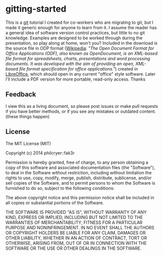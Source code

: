 gitting-started
===============
This is a [git](http://git-scm.com/) tutorial I created for co-workers who are migrating to git, but I made it generic enough for anyone to learn from it. I assume the reader has a general idea of software version control practices, but little to no git knowledge. Examples are designed to be worked through during the presentation, so play along at home, won't you? Included in the download is the source file in ODP format ([Wikipedia](https://en.wikipedia.org/wiki/OpenDocument): _"The Open Document Format for Office Applications (ODF), also known as OpenDocument, is an XML-based file format for spreadsheets, charts, presentations and word processing documents. It was developed with the aim of providing an open, XML-based file format specification for office applications."_) created in [LibreOffice](https://www.libreoffice.org/), which should open in any current "office" style software. Later I'll include a PDF version for more portable, read-only access. Thanks

## Feedback
I view this as a living document, so please post issues or make pull requests if you have better methods, or if you see any mistakes or outdated content. (these things happen)

## License
The MIT License (MIT)

Copyright (c) 2014 philcryer::fak3r

Permission is hereby granted, free of charge, to any person obtaining a copy
of this software and associated documentation files (the "Software"), to deal
in the Software without restriction, including without limitation the rights
to use, copy, modify, merge, publish, distribute, sublicense, and/or sell
copies of the Software, and to permit persons to whom the Software is
furnished to do so, subject to the following conditions:

The above copyright notice and this permission notice shall be included in all
copies or substantial portions of the Software.

THE SOFTWARE IS PROVIDED "AS IS", WITHOUT WARRANTY OF ANY KIND, EXPRESS OR
IMPLIED, INCLUDING BUT NOT LIMITED TO THE WARRANTIES OF MERCHANTABILITY,
FITNESS FOR A PARTICULAR PURPOSE AND NONINFRINGEMENT. IN NO EVENT SHALL THE
AUTHORS OR COPYRIGHT HOLDERS BE LIABLE FOR ANY CLAIM, DAMAGES OR OTHER
LIABILITY, WHETHER IN AN ACTION OF CONTRACT, TORT OR OTHERWISE, ARISING FROM,
OUT OF OR IN CONNECTION WITH THE SOFTWARE OR THE USE OR OTHER DEALINGS IN THE
SOFTWARE.
